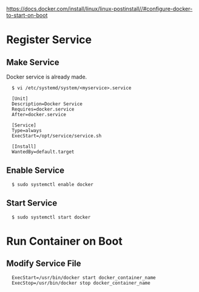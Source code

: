 https://docs.docker.com/install/linux/linux-postinstall//#configure-docker-to-start-on-boot

# Register Service

## Make Service
Docker service is already made.
```
  $ vi /etc/systemd/system/<myservice>.service
```
```
  [Unit]
  Description=Docker Service
  Requires=docker.service
  After=docker.service

  [Service]
  Type=always
  ExecStart=/opt/service/service.sh

  [Install]
  WantedBy=default.target
```

## Enable Service
```
  $ sudo systemctl enable docker
```

## Start Service
```
  $ sudo systemctl start docker
```

# Run Container on Boot
## Modify Service File
```
  ExecStart=/usr/bin/docker start docker_container_name
  ExecStop=/usr/bin/docker stop docker_container_name
```
